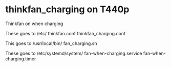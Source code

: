# thinkfan_charging on T440p
Thinkfan on when charging

These goes to /etc/
thinkfan.conf
thinkfan_charging.conf

This goes to /usr/local/bin/
fan_charging.sh

These goes to /etc/systemd/system/
fan-when-charging.service
fan-when-charging.timer
